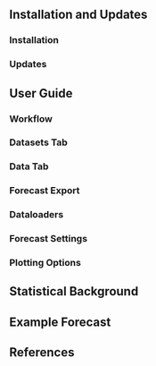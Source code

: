 ## Installation and Updates

### Installation

### Updates

## User Guide

### Workflow

### Datasets Tab

### Data Tab


### Forecast Export

### Dataloaders

### Forecast Settings

### Plotting Options

## Statistical Background

## Example Forecast

## References
